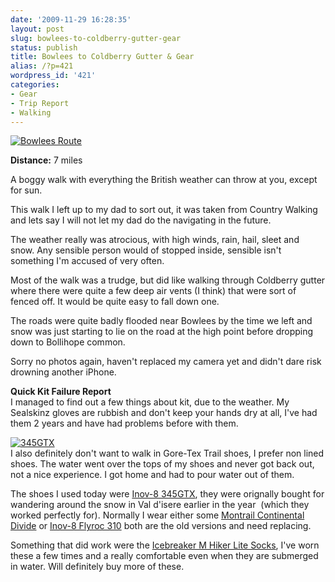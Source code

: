 ```yaml
---
date: '2009-11-29 16:28:35'
layout: post
slug: bowlees-to-coldberry-gutter-gear
status: publish
title: Bowlees to Coldberry Gutter & Gear
alias: /?p=421
wordpress_id: '421'
categories:
- Gear
- Trip Report
- Walking
---
```


[![Bowlees Route](http://dl.dropbox.com/u/2657852/website/images/Bowlees-300x244.png)](http://dl.dropbox.com/u/2657852/website/images/Bowlees.png)  

**Distance:** 7 miles  

A boggy walk with everything the British weather can throw at you, except for sun.  

This walk I left up to my dad to sort out, it was taken from Country Walking and lets say I will not let my dad do the navigating in the future.  

The weather really was atrocious, with high winds, rain, hail, sleet and snow. Any sensible person would of stopped inside, sensible isn't something I'm accused of very often.  

Most of the walk was a trudge, but did like walking through Coldberry gutter where there were quite a few deep air vents (I think) that were sort of fenced off. It would be quite easy to fall down one.  

The roads were quite badly flooded near Bowlees by the time we left and snow was just starting to lie on the road at the high point before dropping down to Bollihope common.  

Sorry no photos again, haven't replaced my camera yet and didn't dare risk drowning another iPhone.  

**Quick Kit Failure Report**  
I managed to find out a few things about kit, due to the weather. My Sealskinz gloves are rubbish and don't keep your hands dry at all, I've had them 2 years and have had problems before with them.  

[![345GTX](http://dl.dropbox.com/u/2657852/website/images/345GTX-150x150.jpg)](http://dl.dropbox.com/u/2657852/website/images/345GTX.jpg)  
I also definitely don't want to walk in Gore-Tex Trail shoes, I prefer non lined shoes. The water went over the tops of my shoes and never got back out, not a nice experience. I got home and had to pour water out of them.  

The shoes I used today were [Inov-8 345GTX](http://www.inov-8.com/Products-Detail.asp?PG=PG1&P=5050973167&L=26), they were orignally bought for wandering around the snow in Val d'isere earlier in the year  (which they worked perfectly for). Normally I wear either some [Montrail Continental Divide](http://www.planetfear.com/item/Brand_montrail-continental-divide_0_0_25577_1.html) or [Inov-8 Flyroc 310](http://www.inov-8.com/Products-Detail.asp?PG=PG1&L=26&P=5050973033) both are the old versions and need replacing.  

Something that did work were the [Icebreaker M Hiker Lite Socks](http://www.webtogs.co.uk/Icebreaker_M_Hiker_Lite_Socks_100265-8968.html?utm_source=GoogleBase&utm_campaign=GoogleBase&utm_medium=pricecomp&utm_term=MHikerLiteSocks), I've worn these a few times and a really comfortable even when they are submerged in water. Will definitely buy more of these.
